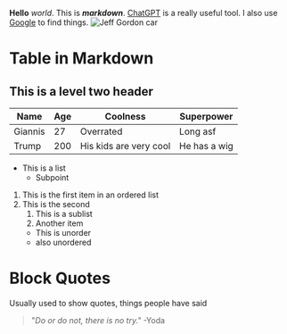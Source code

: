**Hello** _world_.
This is **_markdown_**.
[ChatGPT](https://chat.openai.com) is a really useful tool. I also use [Google](https://google.com) to find things.
![Jeff Gordon car](https://s3.us-east-1.amazonaws.com/nascarhall.com/uploads/images/GettyImages-729033.jpg)
# Table in Markdown
## This is a level two header
Name              |Age                |Coolness                 |Superpower
---               | ---               | ---                     | ---
Giannis           |27                 |Overrated                |Long asf
Trump             |200                |His kids are very cool   |He has a wig

* This is a list
    * Subpoint

1. This is the first item in an ordered list
3. This is the second
    1. This is a sublist
    2. Another item
    - This is unorder
    - also unordered

# Block Quotes
Usually used to show quotes, things people have said
>"_Do or do not, there is no try."_
>-Yoda

